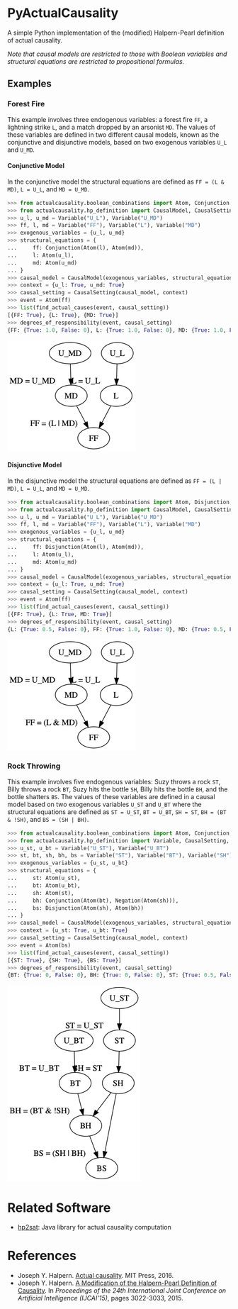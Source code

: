 # PyActualCausality
A simple Python implementation of the (modified) Halpern-Pearl definition of actual causality.

*Note that causal models are restricted to those with Boolean variables and structural equations are restricted to propositional formulas.*

## Examples

### Forest Fire
This example involves three endogenous variables: a forest fire `FF`, a lightning strike `L`, and a match dropped by an arsonist `MD`.
The values of these variables are defined in two different causal models, known as the conjunctive and disjunctive models, based on two exogenous variables `U_L` and `U_MD`.

#### Conjunctive Model
In the conjunctive model the structural equations are defined as `FF = (L & MD)`, `L = U_L`, and `MD = U_MD`.

```python
>>> from actualcausality.boolean_combinations import Atom, Conjunction
>>> from actualcausality.hp_definition import CausalModel, CausalSetting, Variable, find_actual_causes, degrees_of_responsibility
>>> u_l, u_md = Variable("U_L"), Variable("U_MD")
>>> ff, l, md = Variable("FF"), Variable("L"), Variable("MD")
>>> exogenous_variables = {u_l, u_md}
>>> structural_equations = {
...     ff: Conjunction(Atom(l), Atom(md)),
...     l: Atom(u_l),
...     md: Atom(u_md)
... }
>>> causal_model = CausalModel(exogenous_variables, structural_equations)
>>> context = {u_l: True, u_md: True}
>>> causal_setting = CausalSetting(causal_model, context)
>>> event = Atom(ff)
>>> list(find_actual_causes(event, causal_setting))
[{FF: True}, {L: True}, {MD: True}]
>>> degrees_of_responsibility(event, causal_setting)
{FF: {True: 1.0, False: 0}, L: {True: 1.0, False: 0}, MD: {True: 1.0, False: 0}}
```

![](examples/forest_fire_disjunctive.png)

#### Disjunctive Model
In the disjunctive model the structural equations are defined as `FF = (L | MD)`, `L = U_L`, and `MD = U_MD`.

```python
>>> from actualcausality.boolean_combinations import Atom, Disjunction, Negation
>>> from actualcausality.hp_definition import CausalModel, CausalSetting, Variable, find_actual_causes, CausalFormula, degrees_of_responsibility
>>> u_l, u_md = Variable("U_L"), Variable("U_MD")
>>> ff, l, md = Variable("FF"), Variable("L"), Variable("MD")
>>> exogenous_variables = {u_l, u_md}
>>> structural_equations = {
...     ff: Disjunction(Atom(l), Atom(md)),
...     l: Atom(u_l),
...     md: Atom(u_md)
... }
>>> causal_model = CausalModel(exogenous_variables, structural_equations)
>>> context = {u_l: True, u_md: True}
>>> causal_setting = CausalSetting(causal_model, context)
>>> event = Atom(ff)
>>> list(find_actual_causes(event, causal_setting))
[{FF: True}, {L: True, MD: True}]
>>> degrees_of_responsibility(event, causal_setting)
{L: {True: 0.5, False: 0}, FF: {True: 1.0, False: 0}, MD: {True: 0.5, False: 0}}
```

![](examples/forest_fire_conjunctive.png)

### Rock Throwing
This example involves five endogenous variables: Suzy throws a rock `ST`, Billy throws a rock `BT`, Suzy hits the bottle `SH`, Billy hits the bottle `BH`, and the bottle shatters `BS`.
The values of these variables are defined in a causal model based on two exogenous variables `U_ST` and `U_BT` where the structural equations are defined as `ST = U_ST`, `BT = U_BT`, `SH = ST`, `BH = (BT & !SH)`, and `BS = (SH | BH)`.

```python
>>> from actualcausality.boolean_combinations import Atom, Conjunction, Negation, Disjunction
>>> from actualcausality.hp_definition import Variable, CausalSetting, find_actual_causes, CausalModel, degrees_of_responsibility
>>> u_st, u_bt = Variable("U_ST"), Variable("U_BT")
>>> st, bt, sh, bh, bs = Variable("ST"), Variable("BT"), Variable("SH"), Variable("BH"), Variable("BS")
>>> exogenous_variables = {u_st, u_bt}
>>> structural_equations = {
...     st: Atom(u_st),
...     bt: Atom(u_bt),
...     sh: Atom(st),
...     bh: Conjunction(Atom(bt), Negation(Atom(sh))),
...     bs: Disjunction(Atom(sh), Atom(bh))
... }
>>> causal_model = CausalModel(exogenous_variables, structural_equations)
>>> context = {u_st: True, u_bt: True}
>>> causal_setting = CausalSetting(causal_model, context)
>>> event = Atom(bs)
>>> list(find_actual_causes(event, causal_setting))
[{ST: True}, {SH: True}, {BS: True}]
>>> degrees_of_responsibility(event, causal_setting)
{BT: {True: 0, False: 0}, BH: {True: 0, False: 0}, ST: {True: 0.5, False: 0}, SH: {True: 0.5, False: 0}, BS: {True: 1.0, False: 0}}
```

![](examples/rock_throwing.png)

# Related Software
- [hp2sat](https://github.com/amjadKhalifah/HP2SAT1.0): Java library for actual causality computation

# References
- Joseph Y. Halpern. [Actual causality](https://mitpress.mit.edu/books/actual-causality). MIT Press, 2016.
- Joseph Y. Halpern. [A Modification of the Halpern-Pearl Definition of Causality](https://www.ijcai.org/Proceedings/15/Papers/427.pdf). In *Proceedings of the 24th International Joint Conference on Artificial Intelligence (IJCAI'15)*, pages 3022-3033, 2015.
